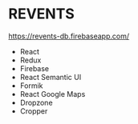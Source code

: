 # REVENTS

https://revents-db.firebaseapp.com/

- React
- Redux
- Firebase
- React Semantic UI
- Formik
- React Google Maps
- Dropzone
- Cropper
